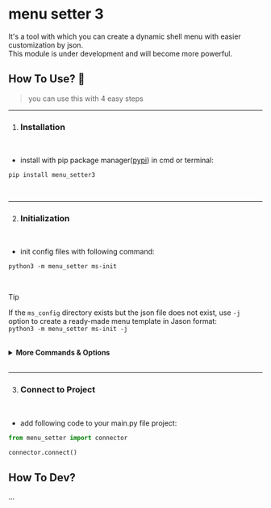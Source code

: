 # menu setter 3
It's a tool with which you can create a dynamic shell menu with easier customization by json.
<br>
This module is under development and will become more powerful.

## How To Use? 🍡
> you can use this with 4 easy steps

_____________________
1. ### Installation

<br>

- install with pip package manager([pypi](https://pypi.org/project/menu-setter3/)) in cmd or terminal:
```
pip install menu_setter3 
```

<br>

_____________________
2. ### Initialization

<br>

- init config files with following command:
```
python3 -m menu_setter ms-init
```

<br>

> [!TIP]
>  If the `ms_config` directory exists but the json file does not exist, use `-j` option to create a ready-made menu template in Jason format:
> <br>
> ```python3 -m menu_setter ms-init -j```

<br>

<details>
<summary><b>More Commands & Options</b></summary>

<br>

- ### Commands
| Commands |                           Usage                               |
| :---     |                                                          ---: |
| ms-init  | initialize the ms_config directory <br>for configuration menu |
| ms-show  | show the menu in main json file                               |     
| ms-call  | move in menu options without connect to main project          |

- ### Optionals
| Related command | Options       |                                                Usage                                                                  |
| :---            | :---:         |                                                                                                                  ---: |
| ms-init         | -n <br>--name | default menu header name is "Main Menu". <br>you can use '-n' or '--name' for change header name.                     |
| ms-init         | -j <br>--json | If the `ms_config` directory exists but the json file does not exist, <br>use `-j` option to create a ready-made menu template in Jason format                                                                                                                                  |
| ms-call         | -v <br>--verbose | Show with More details                                                                                             |

</details>
<br>

_____________________
3. ### Connect to Project

<br>

- add following code to your main.py file project:
```py
from menu_setter import connector
```

```py
connector.connect()
```

## How To Dev?
...

